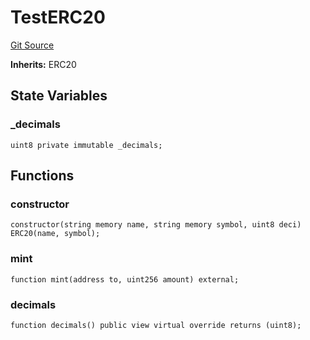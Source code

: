 # TestERC20
[Git Source](https://github.com/supafinance/supa-foundry/blob/00eb35447ebc05e824f31afa1581898206764621/src/testing/TestERC20.sol)

**Inherits:**
ERC20


## State Variables
### _decimals

```solidity
uint8 private immutable _decimals;
```


## Functions
### constructor


```solidity
constructor(string memory name, string memory symbol, uint8 deci) ERC20(name, symbol);
```

### mint


```solidity
function mint(address to, uint256 amount) external;
```

### decimals


```solidity
function decimals() public view virtual override returns (uint8);
```

